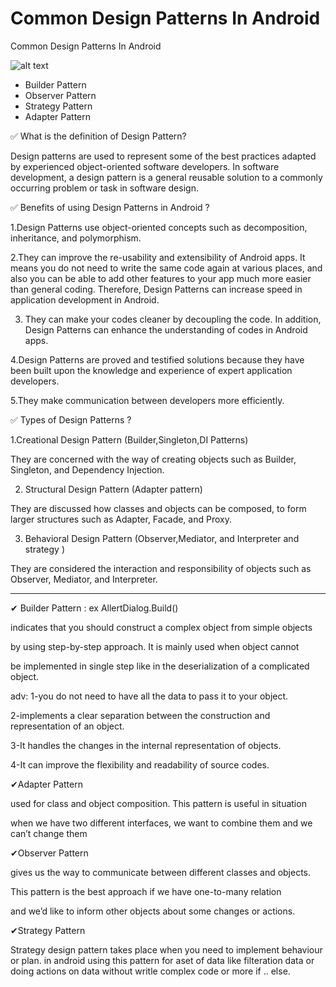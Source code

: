 # Common Design Patterns In Android
Common Design Patterns In Android

![alt text](https://koenig-media.raywenderlich.com/uploads/2020/06/android_rw_flag_2-320x320.png)


- Builder Pattern
- Observer Pattern
- Strategy Pattern
- Adapter Pattern


✅ What is the definition of Design Pattern?

Design patterns are used to represent some of the best practices adapted by experienced object-oriented software developers. In software development, a design pattern is a general reusable solution to a commonly occurring problem or task in software design.



✅ Benefits of using Design Patterns in Android ?

 1.Design Patterns use object-oriented concepts such as decomposition, inheritance, and polymorphism.

 2.They can improve the re-usability and extensibility of Android apps. It means you do not need to write the same code again at various places, and also you can be able to add other features to your app much more easier than general coding. Therefore, Design Patterns can increase speed in application development in Android.

3. They can make your codes cleaner by decoupling the code. In addition, Design Patterns can enhance the understanding of codes in Android apps.

4.Design Patterns are proved and testified solutions because they have been built upon the knowledge and experience of expert application developers.

5.They make communication between developers more efficiently.



✅ Types of Design Patterns ?

 1.Creational Design Pattern (Builder,Singleton,DI Patterns)

 They are concerned with the way of creating objects such as Builder, Singleton, and Dependency Injection.

2. Structural Design Pattern (Adapter pattern)

 They are discussed how classes and objects can be composed, to form larger structures such as Adapter, Facade, and Proxy.

3. Behavioral Design Pattern (Observer,Mediator, and Interpreter and strategy )

 They are considered the interaction and responsibility of objects such as Observer, Mediator, and Interpreter.



----------------------

✔ Builder Pattern : ex AllertDialog.Build()

  indicates that you should construct a complex object from simple objects 

by using step-by-step approach. It is mainly used when object cannot

 be implemented in single step like in the deserialization of a complicated object.

adv: 1-you do not need to have all the data to pass it to your object.

   2-implements a clear separation between the construction and representation of an object.

   3-It handles the changes in the internal representation of objects.

   4-It can improve the flexibility and readability of source codes.



✔Adapter Pattern

  used for class and object composition. This pattern is useful in situation 

 when we have two different interfaces, we want to combine them and we can’t change them




✔Observer Pattern

 gives us the way to communicate between different classes and objects.

 This pattern is the best approach if we have one-to-many relation

 and we’d like to inform other objects about some changes or actions.

 

✔Strategy Pattern

 Strategy design pattern takes place when you need to implement behaviour or plan. 
 in android using this pattern for aset of data like filteration data or doing actions on data
 without writle complex code or more if .. else.


  






